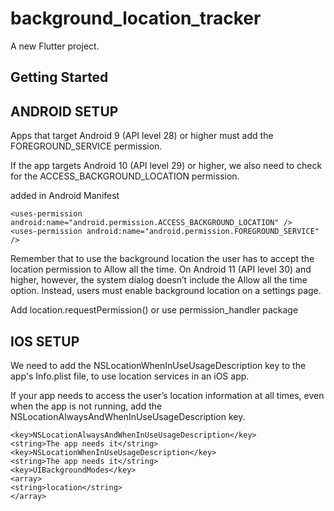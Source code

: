 # background_location_tracker

A new Flutter project.

## Getting Started

## ANDROID SETUP

Apps that target Android 9 (API level 28) or higher 
must add the FOREGROUND_SERVICE permission.

If the app targets Android 10 (API level 29) or higher,
we also need to check for the ACCESS_BACKGROUND_LOCATION permission.

added in Android Manifest 

``` 
<uses-permission android:name="android.permission.ACCESS_BACKGROUND_LOCATION" />
<uses-permission android:name="android.permission.FOREGROUND_SERVICE" />
```

Remember that to use the background location the user has to accept the 
location permission to Allow all the time. On Android 11 (API level 30) 
and higher, however, the system dialog doesn’t include the Allow all the 
time option. Instead, users must enable background location on a settings page.

Add location.requestPermission() or use permission_handler package


## IOS SETUP

We need to add the NSLocationWhenInUseUsageDescription key to the app's 
Info.plist file, to use location services in an iOS app.

If your app needs to access the user’s location information at all times, 
even when the app is not running, add the 
NSLocationAlwaysAndWhenInUseUsageDescription key.

``` 
<key>NSLocationAlwaysAndWhenInUseUsageDescription</key>
<string>The app needs it</string>
<key>NSLocationWhenInUseUsageDescription</key>
<string>The app needs it</string>
<key>UIBackgroundModes</key>
<array>
<string>location</string>
</array>
``` 


